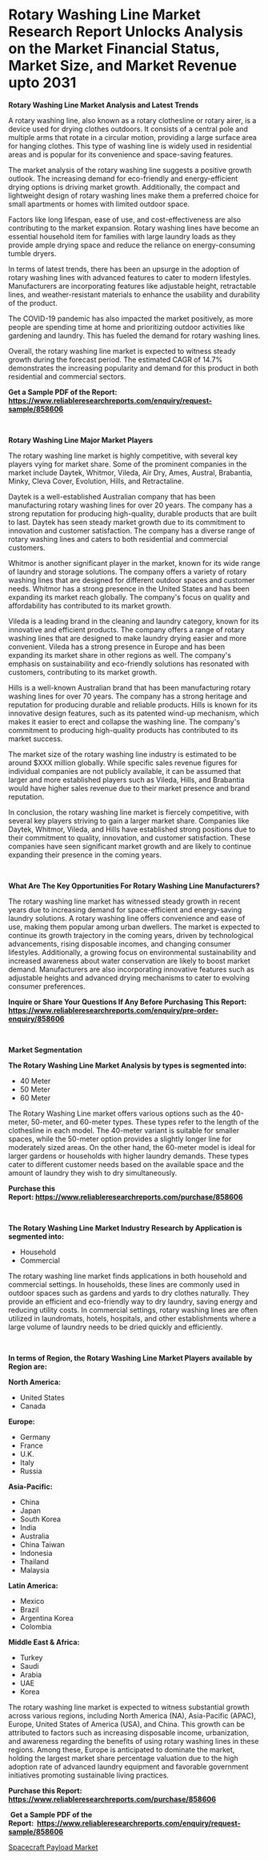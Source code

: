 <p><h1>Rotary Washing Line Market Research Report Unlocks Analysis on the Market Financial Status, Market Size, and Market Revenue upto 2031</h1></p><p><strong>Rotary Washing Line Market Analysis and Latest Trends</strong></p>
<p><p>A rotary washing line, also known as a rotary clothesline or rotary airer, is a device used for drying clothes outdoors. It consists of a central pole and multiple arms that rotate in a circular motion, providing a large surface area for hanging clothes. This type of washing line is widely used in residential areas and is popular for its convenience and space-saving features.</p><p>The market analysis of the rotary washing line suggests a positive growth outlook. The increasing demand for eco-friendly and energy-efficient drying options is driving market growth. Additionally, the compact and lightweight design of rotary washing lines make them a preferred choice for small apartments or homes with limited outdoor space.</p><p>Factors like long lifespan, ease of use, and cost-effectiveness are also contributing to the market expansion. Rotary washing lines have become an essential household item for families with large laundry loads as they provide ample drying space and reduce the reliance on energy-consuming tumble dryers.</p><p>In terms of latest trends, there has been an upsurge in the adoption of rotary washing lines with advanced features to cater to modern lifestyles. Manufacturers are incorporating features like adjustable height, retractable lines, and weather-resistant materials to enhance the usability and durability of the product.</p><p>The COVID-19 pandemic has also impacted the market positively, as more people are spending time at home and prioritizing outdoor activities like gardening and laundry. This has fueled the demand for rotary washing lines. </p><p>Overall, the rotary washing line market is expected to witness steady growth during the forecast period. The estimated CAGR of 14.7% demonstrates the increasing popularity and demand for this product in both residential and commercial sectors.</p></p>
<p><strong>Get a Sample PDF of the Report:&nbsp; <a href="https://www.reliableresearchreports.com/enquiry/request-sample/858606">https://www.reliableresearchreports.com/enquiry/request-sample/858606</a></strong></p>
<p>&nbsp;</p>
<p><strong>Rotary Washing Line Major Market Players</strong></p>
<p><p>The rotary washing line market is highly competitive, with several key players vying for market share. Some of the prominent companies in the market include Daytek, Whitmor, Vileda, Air Dry, Ames, Austral, Brabantia, Minky, Cleva Cover, Evolution, Hills, and Retractaline.</p><p>Daytek is a well-established Australian company that has been manufacturing rotary washing lines for over 20 years. The company has a strong reputation for producing high-quality, durable products that are built to last. Daytek has seen steady market growth due to its commitment to innovation and customer satisfaction. The company has a diverse range of rotary washing lines and caters to both residential and commercial customers.</p><p>Whitmor is another significant player in the market, known for its wide range of laundry and storage solutions. The company offers a variety of rotary washing lines that are designed for different outdoor spaces and customer needs. Whitmor has a strong presence in the United States and has been expanding its market reach globally. The company's focus on quality and affordability has contributed to its market growth.</p><p>Vileda is a leading brand in the cleaning and laundry category, known for its innovative and efficient products. The company offers a range of rotary washing lines that are designed to make laundry drying easier and more convenient. Vileda has a strong presence in Europe and has been expanding its market share in other regions as well. The company's emphasis on sustainability and eco-friendly solutions has resonated with customers, contributing to its market growth.</p><p>Hills is a well-known Australian brand that has been manufacturing rotary washing lines for over 70 years. The company has a strong heritage and reputation for producing durable and reliable products. Hills is known for its innovative design features, such as its patented wind-up mechanism, which makes it easier to erect and collapse the washing line. The company's commitment to producing high-quality products has contributed to its market success.</p><p>The market size of the rotary washing line industry is estimated to be around $XXX million globally. While specific sales revenue figures for individual companies are not publicly available, it can be assumed that larger and more established players such as Vileda, Hills, and Brabantia would have higher sales revenue due to their market presence and brand reputation.</p><p>In conclusion, the rotary washing line market is fiercely competitive, with several key players striving to gain a larger market share. Companies like Daytek, Whitmor, Vileda, and Hills have established strong positions due to their commitment to quality, innovation, and customer satisfaction. These companies have seen significant market growth and are likely to continue expanding their presence in the coming years.</p></p>
<p>&nbsp;</p>
<p><strong>What Are The Key Opportunities For Rotary Washing Line Manufacturers?</strong></p>
<p><p>The rotary washing line market has witnessed steady growth in recent years due to increasing demand for space-efficient and energy-saving laundry solutions. A rotary washing line offers convenience and ease of use, making them popular among urban dwellers. The market is expected to continue its growth trajectory in the coming years, driven by technological advancements, rising disposable incomes, and changing consumer lifestyles. Additionally, a growing focus on environmental sustainability and increased awareness about water conservation are likely to boost market demand. Manufacturers are also incorporating innovative features such as adjustable heights and advanced drying mechanisms to cater to evolving consumer preferences.</p></p>
<p><strong>Inquire or Share Your Questions If Any Before Purchasing This Report: <a href="https://www.reliableresearchreports.com/enquiry/pre-order-enquiry/858606">https://www.reliableresearchreports.com/enquiry/pre-order-enquiry/858606</a></strong></p>
<p>&nbsp;</p>
<p><strong>Market Segmentation</strong></p>
<p><strong>The Rotary Washing Line Market Analysis by types is segmented into:</strong></p>
<p><ul><li>40 Meter</li><li>50 Meter</li><li>60 Meter</li></ul></p>
<p><p>The Rotary Washing Line market offers various options such as the 40-meter, 50-meter, and 60-meter types. These types refer to the length of the clothesline in each model. The 40-meter variant is suitable for smaller spaces, while the 50-meter option provides a slightly longer line for moderately sized areas. On the other hand, the 60-meter model is ideal for larger gardens or households with higher laundry demands. These types cater to different customer needs based on the available space and the amount of laundry they wish to dry simultaneously.</p></p>
<p><strong>Purchase this Report:&nbsp;<a href="https://www.reliableresearchreports.com/purchase/858606">https://www.reliableresearchreports.com/purchase/858606</a></strong></p>
<p>&nbsp;</p>
<p><strong>The Rotary Washing Line Market Industry Research by Application is segmented into:</strong></p>
<p><ul><li>Household</li><li>Commercial</li></ul></p>
<p><p>The rotary washing line market finds applications in both household and commercial settings. In households, these lines are commonly used in outdoor spaces such as gardens and yards to dry clothes naturally. They provide an efficient and eco-friendly way to dry laundry, saving energy and reducing utility costs. In commercial settings, rotary washing lines are often utilized in laundromats, hotels, hospitals, and other establishments where a large volume of laundry needs to be dried quickly and efficiently.</p></p>
<p>&nbsp;</p>
<p><strong>In terms of Region, the Rotary Washing Line Market Players available by Region are:</strong></p>
<p>
    <p> <strong> North America: </strong>
        <ul>
            <li>United States</li>
            <li>Canada</li>
        </ul>
        </p> 
    <p> <strong> Europe: </strong>
        <ul>
            <li>Germany</li>
            <li>France</li>
            <li>U.K.</li>
            <li>Italy</li>
            <li>Russia</li>
        </ul>
        </p> 
    <p> <strong> Asia-Pacific: </strong>
        <ul>
            <li>China</li>
            <li>Japan</li>
            <li>South Korea</li>
            <li>India</li>
            <li>Australia</li>
            <li>China Taiwan</li>
            <li>Indonesia</li>
            <li>Thailand</li>
            <li>Malaysia</li>
        </ul>
        </p> 
    <p> <strong> Latin America: </strong>
        <ul>
            <li>Mexico</li>
            <li>Brazil</li>
            <li>Argentina Korea</li>
            <li>Colombia</li>
        </ul>
        </p> 
    <p> <strong> Middle East & Africa: </strong>
        <ul>
            <li>Turkey</li>
            <li>Saudi</li>
            <li>Arabia</li>
            <li>UAE</li>
            <li>Korea</li>
        </ul>
    </p>
    </p>
<p><p>The rotary washing line market is expected to witness substantial growth across various regions, including North America (NA), Asia-Pacific (APAC), Europe, United States of America (USA), and China. This growth can be attributed to factors such as increasing disposable income, urbanization, and awareness regarding the benefits of using rotary washing lines in these regions. Among these, Europe is anticipated to dominate the market, holding the largest market share percentage valuation due to the high adoption rate of advanced laundry equipment and favorable government initiatives promoting sustainable living practices.</p></p>
<p><strong>Purchase this Report: <a href="https://www.reliableresearchreports.com/purchase/858606">https://www.reliableresearchreports.com/purchase/858606</a></strong></p>
<p>&nbsp;<strong>Get a Sample PDF of the Report:&nbsp;&nbsp;<a href="https://www.reliableresearchreports.com/enquiry/request-sample/858606">https://www.reliableresearchreports.com/enquiry/request-sample/858606</a></strong></p>
<p><strong></strong></p>
<p><p><a href="https://www.linkedin.com/pulse/spacecraft-payload-market-research-report-unlocks-analysis-ejswe/">Spacecraft Payload Market</a></p></p>